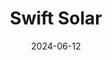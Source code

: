 ---  
layout: startup_page  
title: "Swift Solar"  
id: "swiftsolar.com"  
permalink: "/swiftsolarswiftsolar.com06122024/"  
website: "https://www.swiftsolar.com/"  
funding_round: "Series A"  
funding_amount: "$27M"  
investors: "Eni Next, Fontinalis Partners, Stanford University, Good Growth Capital, BlueScopeX, HL Ventures, Toba Capital, Sid Sijbrandij, James Fickel, Adam Winkel, Fred Ehrsam, Jonathan Lin, Climate Capital"  
about: "Swift Solar develops advanced perovskite photovoltaics, aiming to revolutionize solar energy production with superior performance and lower costs. The company focuses on bringing advanced solar manufacturing back to the U.S., offering a more efficient and sustainable alternative to existing technologies. Their perovskite tandem solar products promise to drastically outperform current silicon and thin-film technologies."  
markets: "Cleantech, Renewable Energy, Solar Technology"  
hq: "San Carlos, California, United States"  
founded_year: "2017"  
linkedin: "https://www.linkedin.com/company/swift-solar/"  
twitter: "https://x.com/swiftsolarpv"  
instagram: ""  
facebook: ""  
crunchbase: "https://www.crunchbase.com/organization/swift-solar"  
pitchbook: "https://pitchbook.com/profiles/company/264315-97"  

date_display: "12-Jun-2024"  
date: "2024-06-12"

# SEO Optimization  
meta_title: "Swift Solar - Series A Funding ($27M)"  
meta_description: "Swift Solar, Swift Solar develops advanced perovskite photovoltaics, aiming to revolutionize solar energy production with superior performance and lower costs. The..."  
meta_keywords: "Swift Solar, Cleantech, Renewable Energy, Solar Technology, Series A funding"  
canonical_url: "https://startup.projectstartups.com/swiftsolarswiftsolar.com06122024/"  
---